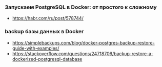 ### Запускаем PostgreSQL в Docker: от простого к сложному

- https://habr.com/ru/post/578744/

### backup базы данных в Docker

- https://simplebackups.com/blog/docker-postgres-backup-restore-guide-with-examples/
- https://stackoverflow.com/questions/24718706/backup-restore-a-dockerized-postgresql-database
